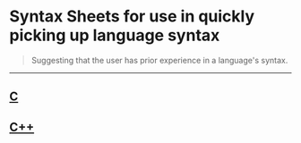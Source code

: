 # Syntax Sheets for use in quickly picking up language syntax

> Suggesting that the user has prior experience in a language's syntax.

---

## [C](https://github.com/ocoffey/Syntax-Sheets/tree/master/C "C Syntax Sheets")

## [C++](https://github.com/ocoffey/Syntax-Sheets/tree/master/C%2B%2B "C++ Syntax Sheets")